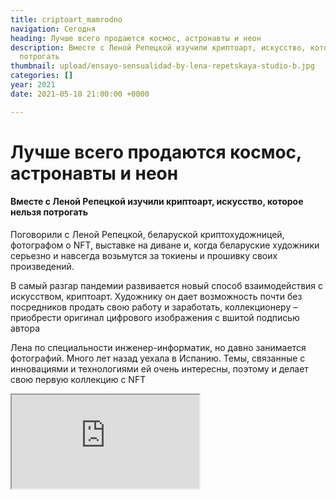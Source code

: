 ```yaml
---
title: criptoart_mamrodno
navigation: Сегодня
heading: Лучше всего продаются космос, астронавты и неон
description: Вместе с Леной Репецкой изучили криптоарт, искусство, которое нельзя
  потрогать
thumbnail: upload/ensayo-sensualidad-by-lena-repetskaya-studio-b.jpg
categories: []
year: 2021
date: 2021-05-10 21:00:00 +0000

---
```

# Лучше всего продаются космос, астронавты и неон 

#### Вместе с Леной Репецкой изучили криптоарт, искусство, которое нельзя потрогать

Поговорили с Леной Репецкой, беларуской криптохудожницей, фотографом о NFT, выставке на диване и, когда беларуские художники серьезно и навсегда возьмутся за токиены и прошивку своих произведений. 

В самый разгар пандемии развивается новый способ взаимодействия с искусством, криптоарт. Художнику он дает возможность почти без посредников продать свою работу и заработать, коллекционеру – приобрести оригинал цифрового изображения с вшитой подписью автора

Лена по специальности инженер-информатик, но давно занимается фотографий. Много лет назад уехала в Испанию. Темы, связанные с инновациями и технологиями ей очень интересны, поэтому и делает свою первую коллекцию с NFT 

<div> <iframe class = "youtube" src = "https://www.youtube.com/embed/0wm-XHLroDI"> </div>

_– Я не могу сказать, что я только фотограф, мне очень интересны разные виды искусства, от видео до 3D. Сейчас в 21 веке… наверное еще много пуристов, но я считаю лимитировать себя сегодня, когда есть столько возможностей, и ты можешь черпать и добавлять в свое что-то новое. Я большой фанат Пикассо, и мне кажется, если бы он не пользовался инновациями, у нас бы никогда не было ни Герники, ни кубизма, хотя начинал он с классического искусства, и был в этом профессионалом. Мне интересно все, что касается инноваций, поэтому, когда я узнала о криптоарте, я подумала: класс! Это то, что мне нужно.

**Чем занимаетесь сейчас?**

_– Делаю персональный фотопроект о чувственности. О том, насколько ты комфортно себя чувствуешь, в своем теле. Это вопрос собственной самооценки и любви к самому себе. Я создаю коллекцию, в которую войдут лучшие фотографии. Результатом проекта будет книжка и виртуальная экспозиция. В процессе сейчас также экспозиция в дополненной реальности.  Именно эта тема мне очень интересна, потому что напрямую связана с искусством и с моими «корнями» в информатике. Я уже давно занимаюсь фотограмметрией (процесс создания 3D-моделей из нескольких изображений одного объекта, сфотографированного с разных углов, прим. Ред.) Теперь я могу еще больше расширить мое эссе с помощью NFT.

**Рынок в Беларуси пока свободен**

Для Лены NFT— это еще один способ увеличить диапазон творчества, и, конечно, возможность заработать. Пока потенциальная. Свои работы ещё не выставляла, собирает коллекцию, чтобы представить зрителю самое лучшее, «чтобы наверняка».

_— Не то чтобы в Беларуси криптоарт не будет развиваться, просто такая экономическая ситуация сейчас. Я спросила у своих друзей дизайнеров, они ещё не в теме: «А что это, про что», гуглят,_ — говорит Лена.

Рынок в Беларуси,  по её мнению, пока свободен, если хочешь, можно начинать спокойно. Главное, всё проверить, чтобы кошелек правильно завести, следить за ситуацией, если цены падают – надо подождать.

**Нужно ли иметь талант чтобы быть криптохудожником?**

_— Как говорят нейробиологи талант — это то, во что ты вложился сам, сколько ты потратил на это времени. Чем бы ты не занимался с детства, все равно можешь развить свои умения до такой степени, что вокруг будут говорить— талант. Это часы работы. Каждый день ты работаешь, каждый день ты лучше и лучше. Нет такого, что я родился, оп! я гений. Ещё ничего не сделал, и уже гений.

**Какие есть тренды, что лучше продаётся?**

_— Космическая тема, астронавты, неоновые лучи, излучения. Этого так много сейчас, что уже воротит немного. Все советуют не обращать внимания на тренды,  оставаться таким, как ты есть, сохранять свой стиль. Есть тренды, которые продаются сейчас, но завтра они поменяются. Криптоарт очень связан с криптовалютой и соответственно с геймдевом (game development – игровая индустрия, разработка игр), и естественно эта тема в тренде. Хотя коллекционеры, конечно, разные люди и хотят разного.

**А в будущем?**

_— Всё с 3D, тема будет развиваться. Туда много сил много людей тратят, эта отрасль очень динамична.

**Экология против NFT...**

_— У крипты на базе блокчейна большой углеродный след, серверы работают на электричестве и загрязняют природу. Но постепенно все хотят стать более «зелёными», и переходят на зелёную энергетику. Это просто вопрос времени. 

Сейчас с ковидом нет возможности делать традиционные выставки. Поэтому упор на виртуальное. Можно с любой точки мира посмотреть. Для виртуальной реальности нужны будут очки, а с дополнительной не нужны никакие очки, нужен телефон которые поддерживает AR и все, зайти, скачать приложение и у тебя на диване будет экспозиция.

_— Криптоарт мне нравится, это что-то новое, классное где ты напрямую можешь представить свою работу зрителю и если она понравится, ее купят.  NFT дает свободу артисту, тебе не нужны третьи лица, арт дилеры.

**Портреты в 3D  уже в прошлом?**

_— Стала исследовать тему, все самообучение. Нашла программы, которые именно подходят для занятия фотограмметрией. Мне кстати понравилась программа, сделанная русскими «Agisoft Metashape». Одна из лучших по этой теме. Начала пробовать. Мне не совсем интересно работать с объектами, мне интересно работать с людьми, это как в плане эксперимента, делать портреты в 3D. Это мой главный конек. Мне интересно было сделать их наиболее реалистично.
То, что я воображаю в голове, мне проще и быстрее сотворить с помощью фотографии. И через фотографию идем в фотограмметрию и в 3D. Раньше я была помешана чтобы 3D изображение было абсолютно реалистичное. А сейчас я хочу совершенно другого. Я хочу, чтобы объемные скульптуры напоминали живописные мазки, как будто они рисованные. Начинаешь с классического, чтобы было все идеальное, а потом творишь, что душа попросит. 
Мне никогда не нравились видеозвонки, но во время локдауна раскрылся этот потенциал, я делала сьемки через них, у меня есть даже целая коллекция facetime сьемки. Мы начали с моей подругой, которая сейчас за 6 000 километров от меня. А виртуально она очень близко.

**Почему Испания?**

_— Уехала я по романтическим причинам, любовь. Познакомилась с мужем 12 лет назад в путешествии, в Праге. Он отсюда (из Испании) я из Беларуси, решили, что проще мне к нему. А я как фотограф, еще и такая влюбленная, подумала: ну что такое фотограф? Фотограф может работать везде. Конечно, у меня была отработанная база и клиенты, какое-то имя было, друзья были. Пришлось всё оставить и уехать туда, где никого не знаешь

**Как NFT заменил нам подписи.Изучили тему в целом**

Малевич свои знаковые работы часто подписывал черным квадратиком, Дюрер оставлял свою монограмму, а гончар Никосфен на чернофигурной амфоре ставил подпись еще до нашей эры.

В 21-м веке цифровому художнику не обязательно показывать авторство, достаточно связать его с уникальным невзаимозаменяемым токеном в блокчейне.

Невзаимозаменяемый токен **(NFT non-fungible token)** – это уникальная криптографическая единица.  Каждый NFT – это сертификат подлинности, он закрепляет право владения цифровым объектом. 

Зимой невзаимозаменяемые токены активно внедрялись в сферу искусства. Например, диджей 3LAU стал первым музыкантом, который токенизировал собственный альбом и продал его ограниченным тиражом. На этом ему удалось заработать $11,6 млн. 

Аналогично поступила певица Граймс, известная как мать ребенка Илона Маска (родился в мае прошлого года). Она продала 400 NFT-токенов, которые были привязаны к четырем рисункам, созданным лично ей и ее братом. Всего за 20 минут продажа токенов принесла Граймс $5,8 млн.

11 марта 2021 года на аукционе Christie’s за рекордные 69,3 млн долларов с молотка ушла картина Майка Винкельманна, более известного под псевдонимом Beeple.

В Монументальный цифровой коллаж «EVERYDAYS: THE FIRST 5000 DAYS» художник собрал работы, которые создавал в рамках проекта «Ежедневно». Начал он 1 мая 2007 года и не прерывался даже в день свадьбы и рождения своих детей. 25 февраля 2021 года Beeple выставил коллаж на двухнедельный онлайн-аукцион Christie’sсо стартовой ценой 100 долларов.

Так что же особенного?

Во-первых, этот случай стал первый, когда аукционный дом Christie’s принял криптовалюту. Она называется Ethereum. Обменные единицы платежной системы называют «эфиром». Один эфир равен он около $4100. Во-вторых, вместе с коллекцией покупатель получил невзаимозаменяемый токен – свидетель подлинности приобретения.

Позже в марте блокчейн компания Injective Protocol купила произведение Бэнкси за $95 000, оцифровала ее и сожгла транслируя этот процесс в стриме на твиттере. Оригинальный принт, черно-белое изображение художественного аукциона с посланием для потенциальных покупателей произведений искусства, имел подпись Бэнкси и был заверен Pest Control (https://pestcontroloffice.com ), единственной организацией, уполномоченной сертифицировать произведения Бэнкси. Тираж был в 500 экземпляров

<div> <iframe class = "youtube" src = "https://www.youtube.com/embed/C4wm-p_VFh0&t=139s"> </div>








